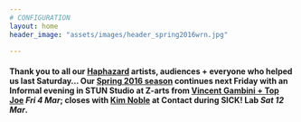 ```yaml
---
# CONFIGURATION
layout: home
header_image: "assets/images/header_spring2016wrn.jpg"

---
```

#### Thank you to all our [Haphazard](/current/2016-haphazard) artists, audiences + everyone who helped us last Saturday… Our [Spring 2016 season](/current/2016-spring) continues next Friday with an Informal evening in STUN Studio at Z-arts from [Vincent Gambini + Top Joe](/current/2016-spring/gambini) *Fri 4 Mar*; closes with [Kim Noble](/current/2016-spring/noble) at Contact during SICK! Lab *Sat 12 Mar*.
